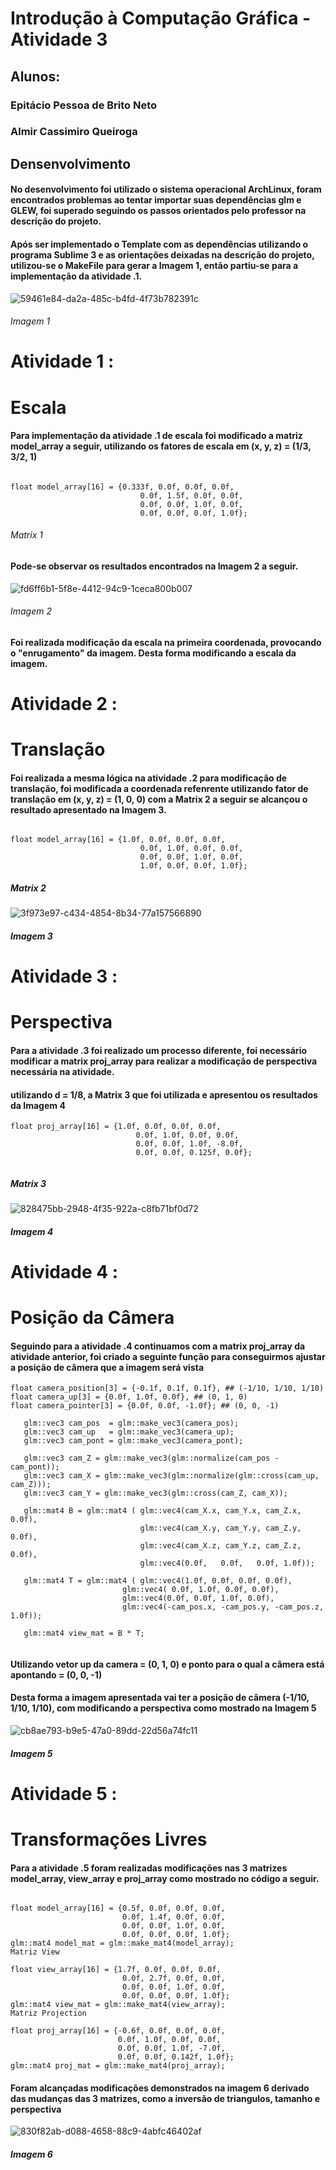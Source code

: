 # Introdução à Computação Gráfica - Atividade 3
## <b>Alunos:</b>

### Epitácio Pessoa de Brito Neto

### Almir Cassimiro Queiroga

## Densenvolvimento

#### No desenvolvimento foi utilizado o sistema operacional ArchLinux, foram encontrados problemas ao tentar importar suas dependências glm e GLEW, foi superado seguindo os passos orientados pelo professor na descrição do projeto.
#### Após ser implementado o Template com as dependências utilizando o programa Sublime 3 e as orientações deixadas na descrição do projeto, utilizou-se o MakeFile para gerar a Imagem 1, então partiu-se para a implementação da atividade .1.



![59461e84-da2a-485c-b4fd-4f73b782391c](https://user-images.githubusercontent.com/28552417/101514721-5887c780-395c-11eb-8324-7af0d47d26a6.jpg)
###### Imagem 1

# Atividade 1 : 
# Escala

#### Para implementação da atividade .1 de escala foi modificado a matriz model_array a seguir, utilizando os fatores de escala em (x, y, z) = (1/3, 3/2, 1)


```

float model_array[16] = {0.333f, 0.0f, 0.0f, 0.0f, 
                             0.0f, 1.5f, 0.0f, 0.0f, 
                             0.0f, 0.0f, 1.0f, 0.0f, 
                             0.0f, 0.0f, 0.0f, 1.0f};
```
                             
###### Matrix 1

#### Pode-se observar os resultados encontrados na Imagem 2 a seguir.

![fd6ff6b1-5f8e-4412-94c9-1ceca800b007](https://user-images.githubusercontent.com/28552417/101514935-9258ce00-395c-11eb-8ff4-1de55f440051.jpg)
###### Imagem 2

#### Foi realizada modificação da escala na primeira coordenada, provocando o "enrugamento" da imagem. Desta forma modificando a escala da imagem.

# Atividade 2 : 
# Translação

#### Foi realizada a mesma lógica na atividade .2 para modificação de translação, foi modificada a coordenada refenrente utilizando fator de translação em (x, y, z) = (1, 0, 0) com a Matrix 2 a seguir se alcançou o resultado apresentado na Imagem 3.

```

float model_array[16] = {1.0f, 0.0f, 0.0f, 0.0f, 
                             0.0f, 1.0f, 0.0f, 0.0f, 
                             0.0f, 0.0f, 1.0f, 0.0f, 
                             1.0f, 0.0f, 0.0f, 1.0f};
```

##### Matrix 2

![3f973e97-c434-4854-8b34-77a157566890](https://user-images.githubusercontent.com/28552417/101520269-0007f880-3963-11eb-9d0c-85156e7d6dde.jpg)

##### Imagem 3

# Atividade 3 : 
# Perspectiva

#### Para a atividade .3 foi realizado um processo diferente, foi necessário modificar a matrix proj_array para realizar a modificação de perspectiva necessária na atividade.
#### utilizando d = 1/8, a Matrix 3 que foi utilizada e apresentou os resultados da Imagem 4

```
float proj_array[16] = {1.0f, 0.0f, 0.0f, 0.0f, 
                            0.0f, 1.0f, 0.0f, 0.0f, 
                            0.0f, 0.0f, 1.0f, -8.0f, 
                            0.0f, 0.0f, 0.125f, 0.0f};
                            
 ```
 ##### Matrix 3
 
 ![828475bb-2948-4f35-922a-c8fb71bf0d72](https://user-images.githubusercontent.com/28552417/101521097-1a8ea180-3964-11eb-91e3-4c0718f34c02.jpg)
 
 ##### Imagem 4
 
 # Atividade 4 : 
# Posição da Câmera
 
 #### Seguindo para a atividade .4 continuamos com a matrix proj_array da atividade anterior, foi criado a seguinte função para conseguirmos ajustar a posição de câmera que a imagem será vista
 
 ```
 float camera_position[3] = {-0.1f, 0.1f, 0.1f}, ## (-1/10, 1/10, 1/10)
float camera_up[3] = {0.0f, 1.0f, 0.0f}, ## (0, 1, 0)
float camera_pointer[3] = {0.0f, 0.0f, -1.0f}; ## (0, 0, -1)
          
    glm::vec3 cam_pos  = glm::make_vec3(camera_pos);
    glm::vec3 cam_up   = glm::make_vec3(camera_up);
    glm::vec3 cam_pont = glm::make_vec3(camera_pont);

    glm::vec3 cam_Z = glm::make_vec3(glm::normalize(cam_pos - cam_pont));
    glm::vec3 cam_X = glm::make_vec3(glm::normalize(glm::cross(cam_up, cam_Z)));
    glm::vec3 cam_Y = glm::make_vec3(glm::cross(cam_Z, cam_X));

    glm::mat4 B = glm::mat4 ( glm::vec4(cam_X.x, cam_Y.x, cam_Z.x, 0.0f),
                              glm::vec4(cam_X.y, cam_Y.y, cam_Z.y, 0.0f),
                              glm::vec4(cam_X.z, cam_Y.z, cam_Z.z, 0.0f),
                              glm::vec4(0.0f,   0.0f,   0.0f, 1.0f));

    glm::mat4 T = glm::mat4 ( glm::vec4(1.0f, 0.0f, 0.0f, 0.0f),
                          glm::vec4( 0.0f, 1.0f, 0.0f, 0.0f),
                          glm::vec4(0.0f, 0.0f, 1.0f, 0.0f),
                          glm::vec4(-cam_pos.x, -cam_pos.y, -cam_pos.z, 1.0f));

    glm::mat4 view_mat = B * T;
    

```

#### Utilizando vetor up da camera = (0, 1, 0) e ponto para o qual a câmera está apontando = (0, 0, -1)
#### Desta forma a imagem apresentada vai ter a posição de câmera (-1/10, 1/10, 1/10), com modificando a perspectiva como mostrado na Imagem 5

![cb8ae793-b9e5-47a0-89dd-22d56a74fc11](https://user-images.githubusercontent.com/28552417/101523372-48c1b080-3967-11eb-9ad8-8a1251f31f04.jpg)

##### Imagem 5

# Atividade 5 : 
# Transformações Livres

#### Para a atividade .5 foram realizadas modificações nas 3 matrizes model_array, view_array e proj_array como mostrado no código a seguir. 


```

float model_array[16] = {0.5f, 0.0f, 0.0f, 0.0f, 
                         0.0f, 1.4f, 0.0f, 0.0f, 
                         0.0f, 0.0f, 1.0f, 0.0f, 
                         0.0f, 0.0f, 0.0f, 1.0f};
glm::mat4 model_mat = glm::make_mat4(model_array);
Matriz View

float view_array[16] = {1.7f, 0.0f, 0.0f, 0.0f, 
                         0.0f, 2.7f, 0.0f, 0.0f, 
                         0.0f, 0.0f, 1.0f, 0.0f, 
                         0.0f, 0.0f, 0.0f, 1.0f};
glm::mat4 view_mat = glm::make_mat4(view_array);
Matriz Projection

float proj_array[16] = {-0.6f, 0.0f, 0.0f, 0.0f, 
                        0.0f, 1.0f, 0.0f, 0.0f, 
                        0.0f, 0.0f, 1.0f, -7.0f, 
                        0.0f, 0.0f, 0.142f, 1.0f};
glm::mat4 proj_mat = glm::make_mat4(proj_array);

```

#### Foram alcançadas modificações demonstrados na imagem 6 derivado das mudanças das 3 matrizes, como a inversão de triangulos, tamanho e perspectiva

![830f82ab-d088-4658-88c9-4abfc46402af](https://user-images.githubusercontent.com/28552417/101524020-29775300-3968-11eb-8020-8fec0f1f4968.jpg)

##### Imagem 6

